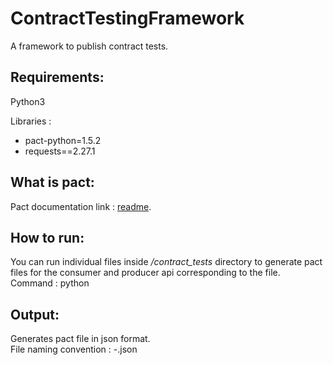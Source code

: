 # ContractTestingFramework                 
A framework to publish contract tests.            
             
## Requirements:      
Python3     
           
Libraries :              
- pact-python=1.5.2       
- requests==2.27.1      
                  
## What is pact:        
Pact documentation link : [readme](https://docs.pact.io/implementation_guides/python/readme).             
           
## How to run:          
You can run individual files inside */contract_tests* directory to generate pact files for the consumer and producer api corresponding to the file.      
Command : python <path to file inside contract_tests>             
  
## Output:       
Generates pact file in json format.       
File naming convention : <consumer>-<provider>.json         
             

